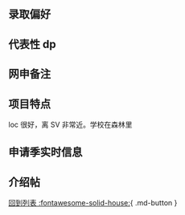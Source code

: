 ## 录取偏好

## 代表性 dp

## 网申备注

## 项目特点

loc 很好，离 SV 非常近。学校在森林里

## 申请季实时信息

## 介绍帖

[回到列表 :fontawesome-solid-house:](选校梯度.md){ .md-button }
